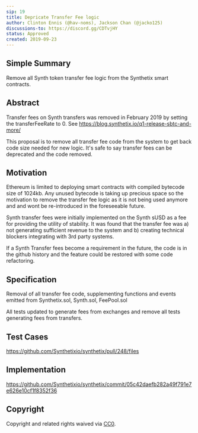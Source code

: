 ```yaml
---
sip: 19
title: Depricate Transfer Fee logic
author: Clinton Ennis (@hav-noms), Jackson Chan (@jacko125)
discussions-to: https://discord.gg/CDTvjHY
status: Approved
created: 2019-09-23
---
```


## Simple Summary

<!--"If you can't explain it simply, you don't understand it well enough." Provide a simplified and layman-accessible explanation of the SIP.-->

Remove all Synth token transfer fee logic from the Synthetix smart contracts.

## Abstract

<!--A short (~200 word) description of the technical issue being addressed.-->

Transfer fees on Synth transfers was removed in February 2019 by setting the transferFeeRate to 0. See https://blog.synthetix.io/q1-release-sbtc-and-more/

This proposal is to remove all transfer fee code from the system to get back code size needed for new logic. It's safe to say transfer fees can be deprecated and the code removed.

## Motivation

<!--The motivation is critical for SIPs that want to change Synthetix. It should clearly explain why the existing protocol specification is inadequate to address the problem that the SIP solves. SIP submissions without sufficient motivation may be rejected outright.-->

Ethereum is limited to deploying smart contracts with compiled bytecode size of 1024kb. Any unused bytecode is taking up precious space so the motivation to remove the transfer fee logic as it is not being used anymore and and wont be re-introduced in the foreseeable future.

Synth transfer fees were initially implemented on the Synth sUSD as a fee for providing the utility of stability. It was found that the transfer fee was a) not generating sufficient revenue to the system and b) creating technical blockers integrating with 3rd party systems.

If a Synth Transfer fees become a requirement in the future, the code is in the github history and the feature could be restored with some code refactoring.

## Specification

<!--The technical specification should describe the syntax and semantics of any new feature.-->

Removal of all transfer fee code, supplementing functions and events emitted from Synthetix.sol, Synth.sol, FeePool.sol

All tests updated to generate fees from exchanges and remove all tests generating fees from transfers.

## Test Cases

<!--Test cases for an implementation are mandatory for SIPs but can be included with the implementation..-->

https://github.com/Synthetixio/synthetix/pull/248/files

## Implementation

<!--The implementations must be completed before any SIP is given status "Implemented", but it need not be completed before the SIP is "Approved". While there is merit to the approach of reaching consensus on the specification and rationale before writing code, the principle of "rough consensus and running code" is still useful when it comes to resolving many discussions of API details.-->

https://github.com/Synthetixio/synthetix/commit/05c42daefb282a49f791e7e626e10cf1f8352f36

## Copyright

Copyright and related rights waived via [CC0](https://creativecommons.org/publicdomain/zero/1.0/).
